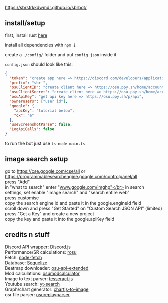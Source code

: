 https://sbrstrkkdwmdr.github.io/sbrbot/

## install/setup

first, install rust [here](https://www.rust-lang.org/tools/install) 

install all dependencies with `npm i`

create a `./config/` folder and put `config.json` inside it

`config.json` should look like this:

```json
{
  "token": "create app here => https://discord.com/developers/applications",
  "prefix": "sbr-",
  "osuClientID": "create client here => https://osu.ppy.sh/home/account/edit#oauth",
  "osuClientSecret": "create client here => https://osu.ppy.sh/home/account/edit#oauth",
  "osuApiKey": "get api key here => https://osu.ppy.sh/p/api",
  "ownerusers": ["user id"],
  "google": {
    "apiKey": "tutorial below",
    "cx": "e"
  },
  "useScreenshotParse": false,
  "LogApiCalls": false
}
```

to run the bot just use `ts-node main.ts`


## image search setup
go to https://cse.google.com/cse/all or https://programmablesearchengine.google.com/controlpanel/all </br>
press "Add"</br>
in "what to search" enter "www.google.com/imghp"</br>
in search settings, set enable "image search" and "search entire web"</br>
press customise </br>
copy the search engine id and paste it in the google.engineId field</br>
scroll down and press "Get Started" on "Custom Search JSON API" (limited)</br>
press "Get a Key" and create a new project </br>
copy the key and paste it into the google.apiKey field </br>

## credits n stuff

Discord API wrapper: [Discord.js](discord.js.org/)</br>
Performance/SR calculations: [rosu](https://github.com/MaxOhn/rosu-pp-js)</br>
Fetch: [node-fetch](https://www.npmjs.com/package/node-fetch)</br>
Database: [Sequelize](https://www.npmjs.com/package/sequelize)</br>
Beatmap downloader: [osu-api-extended](https://github.com/cyperdark/osu-api-extended)</br>
Mod calculations: [osumodcalculator](https://www.npmjs.com/package/osumodcalculator)</br>
Image to text parser: [tesseract.js](https://github.com/naptha/tesseract.js)</br>
Youtube search: [yt-search](https://www.npmjs.com/package/yt-search)</br>
Graph/chart generator: [chartjs-to-image](https://www.npmjs.com/package/chartjs-to-image)</br>
osr file parser: [osureplayparser](https://www.npmjs.com/package/osureplayparser)</br>